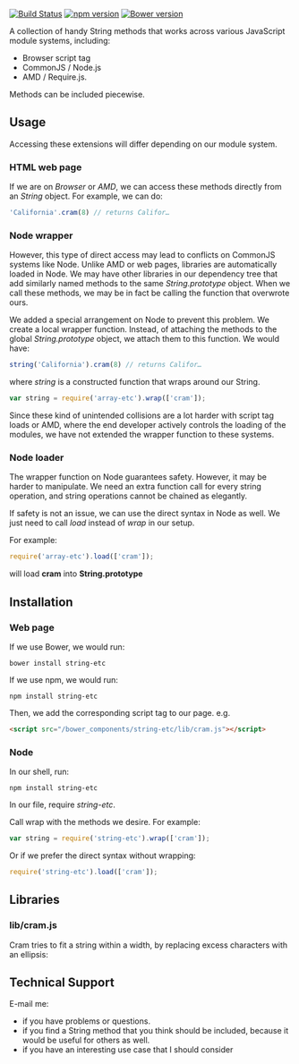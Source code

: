 [![Build Status](https://travis-ci.org/dicksont/string-etc.svg?branch=master)](https://travis-ci.org/dicksont/string-etc)
[![npm version](https://badge.fury.io/js/string-etc.svg)](http://badge.fury.io/js/string-etc)
[![Bower version](https://badge.fury.io/bo/string-etc.svg)](http://badge.fury.io/bo/string-etc)

A collection of handy String methods that works across various JavaScript module systems, including:

- Browser script tag
- CommonJS / Node.js
- AMD / Require.js.

Methods can be included piecewise.

## Usage
Accessing these extensions will differ depending on our module system.

### HTML web page
If we are on *Browser* or *AMD*, we can access these methods directly from an *String* object. For example, we can do:

```javascript
'California'.cram(8) // returns Califor…
```

### Node wrapper

However, this type of direct access may lead to conflicts on CommonJS systems like Node. Unlike AMD or web pages, libraries are automatically loaded in Node. We may have other libraries in our dependency tree that add similarly named methods to the same *String.prototype* object. When we call these methods, we may be in fact be calling the function that overwrote ours.

We added a special arrangement on Node to prevent this problem. We create a local wrapper function. Instead, of attaching the methods to the global *String.prototype* object, we attach them to this function. We would have:

```javascript
string('California').cram(8) // returns Califor…
```

where *string* is a constructed function that wraps around our String.

```javascript
var string = require('array-etc').wrap(['cram']);
```

Since these kind of unintended collisions are a lot harder with script tag loads or AMD, where the end developer actively controls the loading of the modules, we have not extended the wrapper function to these systems.

### Node loader

The wrapper function on Node guarantees safety. However, it may be harder to manipulate. We need an extra function call for every string operation, and string operations cannot be chained as elegantly.

If safety is not an issue, we can use the direct syntax in Node as well. We just need to call *load* instead of *wrap* in our setup.

For example:

```javascript
require('array-etc').load(['cram']);
```

will load **cram** into **String.prototype**

## Installation
### Web page
If we use Bower, we would run:
```
bower install string-etc
```

If we use npm, we would run:
```
npm install string-etc
```

Then, we add the corresponding script tag to our page. e.g.

```html
<script src="/bower_components/string-etc/lib/cram.js"></script>
```

### Node
In our shell, run:
```shell
npm install string-etc
```

In our file, require *string-etc*.

Call wrap with the methods we desire. For example:
```javascript
var string = require('string-etc').wrap(['cram']);
```

Or if we prefer the direct syntax without wrapping:
```javascript
require('string-etc').load(['cram']);
```

## Libraries
### lib/cram.js
Cram tries to fit a string within a width, by replacing excess characters with an ellipsis:


## Technical Support

E-mail me:
- if you have problems or questions.
- if you find a String method that you think should be included, because it would be useful for others as well.
- if you have an interesting use case that I should consider
